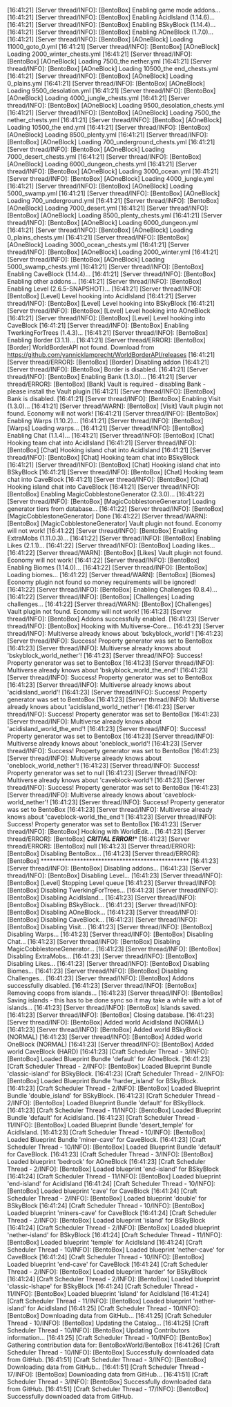 [16:41:21] [Server thread/INFO]: [BentoBox] Enabling game mode addons...
[16:41:21] [Server thread/INFO]: [BentoBox] Enabling AcidIsland (1.14.6)...
[16:41:21] [Server thread/INFO]: [BentoBox] Enabling BSkyBlock (1.14.4)...
[16:41:21] [Server thread/INFO]: [BentoBox] Enabling AOneBlock (1.7.0)...
[16:41:21] [Server thread/INFO]: [BentoBox] [AOneBlock] Loading 11000_goto_0.yml
[16:41:21] [Server thread/INFO]: [BentoBox] [AOneBlock] Loading 2000_winter_chests.yml
[16:41:21] [Server thread/INFO]: [BentoBox] [AOneBlock] Loading 7500_the nether.yml
[16:41:21] [Server thread/INFO]: [BentoBox] [AOneBlock] Loading 10500_the end_chests.yml
[16:41:21] [Server thread/INFO]: [BentoBox] [AOneBlock] Loading 0_plains.yml
[16:41:21] [Server thread/INFO]: [BentoBox] [AOneBlock] Loading 9500_desolation.yml
[16:41:21] [Server thread/INFO]: [BentoBox] [AOneBlock] Loading 4000_jungle_chests.yml
[16:41:21] [Server thread/INFO]: [BentoBox] [AOneBlock] Loading 9500_desolation_chests.yml
[16:41:21] [Server thread/INFO]: [BentoBox] [AOneBlock] Loading 7500_the nether_chests.yml
[16:41:21] [Server thread/INFO]: [BentoBox] [AOneBlock] Loading 10500_the end.yml
[16:41:21] [Server thread/INFO]: [BentoBox] [AOneBlock] Loading 8500_plenty.yml
[16:41:21] [Server thread/INFO]: [BentoBox] [AOneBlock] Loading 700_underground_chests.yml
[16:41:21] [Server thread/INFO]: [BentoBox] [AOneBlock] Loading 7000_desert_chests.yml
[16:41:21] [Server thread/INFO]: [BentoBox] [AOneBlock] Loading 6000_dungeon_chests.yml
[16:41:21] [Server thread/INFO]: [BentoBox] [AOneBlock] Loading 3000_ocean.yml
[16:41:21] [Server thread/INFO]: [BentoBox] [AOneBlock] Loading 4000_jungle.yml
[16:41:21] [Server thread/INFO]: [BentoBox] [AOneBlock] Loading 5000_swamp.yml
[16:41:21] [Server thread/INFO]: [BentoBox] [AOneBlock] Loading 700_underground.yml
[16:41:21] [Server thread/INFO]: [BentoBox] [AOneBlock] Loading 7000_desert.yml
[16:41:21] [Server thread/INFO]: [BentoBox] [AOneBlock] Loading 8500_plenty_chests.yml
[16:41:21] [Server thread/INFO]: [BentoBox] [AOneBlock] Loading 6000_dungeon.yml
[16:41:21] [Server thread/INFO]: [BentoBox] [AOneBlock] Loading 0_plains_chests.yml
[16:41:21] [Server thread/INFO]: [BentoBox] [AOneBlock] Loading 3000_ocean_chests.yml
[16:41:21] [Server thread/INFO]: [BentoBox] [AOneBlock] Loading 2000_winter.yml
[16:41:21] [Server thread/INFO]: [BentoBox] [AOneBlock] Loading 5000_swamp_chests.yml
[16:41:21] [Server thread/INFO]: [BentoBox] Enabling CaveBlock (1.14.4)...
[16:41:21] [Server thread/INFO]: [BentoBox] Enabling other addons...
[16:41:21] [Server thread/INFO]: [BentoBox] Enabling Level (2.6.5-SNAPSHOT)...
[16:41:21] [Server thread/INFO]: [BentoBox] [Level] Level hooking into AcidIsland
[16:41:21] [Server thread/INFO]: [BentoBox] [Level] Level hooking into BSkyBlock
[16:41:21] [Server thread/INFO]: [BentoBox] [Level] Level hooking into AOneBlock
[16:41:21] [Server thread/INFO]: [BentoBox] [Level] Level hooking into CaveBlock
[16:41:21] [Server thread/INFO]: [BentoBox] Enabling TwerkingForTrees (1.4.3)...
[16:41:21] [Server thread/INFO]: [BentoBox] Enabling Border (3.1.1)...
[16:41:21] [Server thread/ERROR]: [BentoBox] [Border] WorldBorderAPI not found. Download from https://github.com/yannicklamprecht/WorldBorderAPI/releases
[16:41:21] [Server thread/ERROR]: [BentoBox] [Border] Disabling addon
[16:41:21] [Server thread/INFO]: [BentoBox] Border is disabled.
[16:41:21] [Server thread/INFO]: [BentoBox] Enabling Bank (1.3.0)...
[16:41:21] [Server thread/ERROR]: [BentoBox] [Bank] Vault is required - disabling Bank - please install the Vault plugin
[16:41:21] [Server thread/INFO]: [BentoBox] Bank is disabled.
[16:41:21] [Server thread/INFO]: [BentoBox] Enabling Visit (1.3.0)...
[16:41:21] [Server thread/WARN]: [BentoBox] [Visit] Vault plugin not found. Economy will not work!
[16:41:21] [Server thread/INFO]: [BentoBox] Enabling Warps (1.10.2)...
[16:41:21] [Server thread/INFO]: [BentoBox] [Warps] Loading warps...
[16:41:21] [Server thread/INFO]: [BentoBox] Enabling Chat (1.1.4)...
[16:41:21] [Server thread/INFO]: [BentoBox] [Chat] Hooking team chat into AcidIsland
[16:41:21] [Server thread/INFO]: [BentoBox] [Chat] Hooking island chat into AcidIsland
[16:41:21] [Server thread/INFO]: [BentoBox] [Chat] Hooking team chat into BSkyBlock
[16:41:21] [Server thread/INFO]: [BentoBox] [Chat] Hooking island chat into BSkyBlock
[16:41:21] [Server thread/INFO]: [BentoBox] [Chat] Hooking team chat into CaveBlock
[16:41:21] [Server thread/INFO]: [BentoBox] [Chat] Hooking island chat into CaveBlock
[16:41:21] [Server thread/INFO]: [BentoBox] Enabling MagicCobblestoneGenerator (2.3.0)...
[16:41:22] [Server thread/INFO]: [BentoBox] [MagicCobblestoneGenerator] Loading generator tiers from database...
[16:41:22] [Server thread/INFO]: [BentoBox] [MagicCobblestoneGenerator] Done
[16:41:22] [Server thread/WARN]: [BentoBox] [MagicCobblestoneGenerator] Vault plugin not found. Economy will not work!
[16:41:22] [Server thread/INFO]: [BentoBox] Enabling ExtraMobs (1.11.0.3)...
[16:41:22] [Server thread/INFO]: [BentoBox] Enabling Likes (2.1.1)...
[16:41:22] [Server thread/INFO]: [BentoBox] Loading likes...
[16:41:22] [Server thread/WARN]: [BentoBox] [Likes] Vault plugin not found. Economy will not work!
[16:41:22] [Server thread/INFO]: [BentoBox] Enabling Biomes (1.14.0)...
[16:41:22] [Server thread/INFO]: [BentoBox] Loading biomes...
[16:41:22] [Server thread/WARN]: [BentoBox] [Biomes] Economy plugin not found so money requirements will be ignored!
[16:41:22] [Server thread/INFO]: [BentoBox] Enabling Challenges (0.8.4)...
[16:41:22] [Server thread/INFO]: [BentoBox] [Challenges] Loading challenges...
[16:41:22] [Server thread/WARN]: [BentoBox] [Challenges] Vault plugin not found. Economy will not work!
[16:41:23] [Server thread/INFO]: [BentoBox] Addons successfully enabled.
[16:41:23] [Server thread/INFO]: [BentoBox] Hooking with Multiverse-Core...
[16:41:23] [Server thread/INFO]: Multiverse already knows about 'bskyblock_world'!
[16:41:23] [Server thread/INFO]: Success! Property generator was set to BentoBox
[16:41:23] [Server thread/INFO]: Multiverse already knows about 'bskyblock_world_nether'!
[16:41:23] [Server thread/INFO]: Success! Property generator was set to BentoBox
[16:41:23] [Server thread/INFO]: Multiverse already knows about 'bskyblock_world_the_end'!
[16:41:23] [Server thread/INFO]: Success! Property generator was set to BentoBox
[16:41:23] [Server thread/INFO]: Multiverse already knows about 'acidisland_world'!
[16:41:23] [Server thread/INFO]: Success! Property generator was set to BentoBox
[16:41:23] [Server thread/INFO]: Multiverse already knows about 'acidisland_world_nether'!
[16:41:23] [Server thread/INFO]: Success! Property generator was set to BentoBox
[16:41:23] [Server thread/INFO]: Multiverse already knows about 'acidisland_world_the_end'!
[16:41:23] [Server thread/INFO]: Success! Property generator was set to BentoBox
[16:41:23] [Server thread/INFO]: Multiverse already knows about 'oneblock_world'!
[16:41:23] [Server thread/INFO]: Success! Property generator was set to BentoBox
[16:41:23] [Server thread/INFO]: Multiverse already knows about 'oneblock_world_nether'!
[16:41:23] [Server thread/INFO]: Success! Property generator was set to null
[16:41:23] [Server thread/INFO]: Multiverse already knows about 'caveblock-world'!
[16:41:23] [Server thread/INFO]: Success! Property generator was set to BentoBox
[16:41:23] [Server thread/INFO]: Multiverse already knows about 'caveblock-world_nether'!
[16:41:23] [Server thread/INFO]: Success! Property generator was set to BentoBox
[16:41:23] [Server thread/INFO]: Multiverse already knows about 'caveblock-world_the_end'!
[16:41:23] [Server thread/INFO]: Success! Property generator was set to BentoBox
[16:41:23] [Server thread/INFO]: [BentoBox] Hooking with WorldEdit...
[16:41:23] [Server thread/ERROR]: [BentoBox] *****************CRITIAL ERROR!******************
[16:41:23] [Server thread/ERROR]: [BentoBox] null
[16:41:23] [Server thread/ERROR]: [BentoBox]  Disabling BentoBox...
[16:41:23] [Server thread/ERROR]: [BentoBox] *************************************************
[16:41:23] [Server thread/INFO]: [BentoBox] Disabling addons...
[16:41:23] [Server thread/INFO]: [BentoBox] Disabling Level...
[16:41:23] [Server thread/INFO]: [BentoBox] [Level] Stopping Level queue
[16:41:23] [Server thread/INFO]: [BentoBox] Disabling TwerkingForTrees...
[16:41:23] [Server thread/INFO]: [BentoBox] Disabling AcidIsland...
[16:41:23] [Server thread/INFO]: [BentoBox] Disabling BSkyBlock...
[16:41:23] [Server thread/INFO]: [BentoBox] Disabling AOneBlock...
[16:41:23] [Server thread/INFO]: [BentoBox] Disabling CaveBlock...
[16:41:23] [Server thread/INFO]: [BentoBox] Disabling Visit...
[16:41:23] [Server thread/INFO]: [BentoBox] Disabling Warps...
[16:41:23] [Server thread/INFO]: [BentoBox] Disabling Chat...
[16:41:23] [Server thread/INFO]: [BentoBox] Disabling MagicCobblestoneGenerator...
[16:41:23] [Server thread/INFO]: [BentoBox] Disabling ExtraMobs...
[16:41:23] [Server thread/INFO]: [BentoBox] Disabling Likes...
[16:41:23] [Server thread/INFO]: [BentoBox] Disabling Biomes...
[16:41:23] [Server thread/INFO]: [BentoBox] Disabling Challenges...
[16:41:23] [Server thread/INFO]: [BentoBox] Addons successfully disabled.
[16:41:23] [Server thread/INFO]: [BentoBox] Removing coops from islands...
[16:41:23] [Server thread/INFO]: [BentoBox] Saving islands - this has to be done sync so it may take a while with a lot of islands...
[16:41:23] [Server thread/INFO]: [BentoBox] Islands saved.
[16:41:23] [Server thread/INFO]: [BentoBox] Closing database.
[16:41:23] [Server thread/INFO]: [BentoBox] Added world AcidIsland (NORMAL)
[16:41:23] [Server thread/INFO]: [BentoBox] Added world BSkyBlock (NORMAL)
[16:41:23] [Server thread/INFO]: [BentoBox] Added world OneBlock (NORMAL)
[16:41:23] [Server thread/INFO]: [BentoBox] Added world CaveBlock (HARD)
[16:41:23] [Craft Scheduler Thread - 3/INFO]: [BentoBox] Loaded Blueprint Bundle 'default' for AOneBlock.
[16:41:23] [Craft Scheduler Thread - 2/INFO]: [BentoBox] Loaded Blueprint Bundle 'classic-island' for BSkyBlock.
[16:41:23] [Craft Scheduler Thread - 2/INFO]: [BentoBox] Loaded Blueprint Bundle 'harder_island' for BSkyBlock.
[16:41:23] [Craft Scheduler Thread - 2/INFO]: [BentoBox] Loaded Blueprint Bundle 'double_island' for BSkyBlock.
[16:41:23] [Craft Scheduler Thread - 2/INFO]: [BentoBox] Loaded Blueprint Bundle 'default' for BSkyBlock.
[16:41:23] [Craft Scheduler Thread - 11/INFO]: [BentoBox] Loaded Blueprint Bundle 'default' for AcidIsland.
[16:41:23] [Craft Scheduler Thread - 11/INFO]: [BentoBox] Loaded Blueprint Bundle 'desert_temple' for AcidIsland.
[16:41:23] [Craft Scheduler Thread - 10/INFO]: [BentoBox] Loaded Blueprint Bundle 'miner-cave' for CaveBlock.
[16:41:23] [Craft Scheduler Thread - 10/INFO]: [BentoBox] Loaded Blueprint Bundle 'default' for CaveBlock.
[16:41:23] [Craft Scheduler Thread - 3/INFO]: [BentoBox] Loaded blueprint 'bedrock' for AOneBlock
[16:41:23] [Craft Scheduler Thread - 2/INFO]: [BentoBox] Loaded blueprint 'end-island' for BSkyBlock
[16:41:24] [Craft Scheduler Thread - 11/INFO]: [BentoBox] Loaded blueprint 'end-island' for AcidIsland
[16:41:24] [Craft Scheduler Thread - 10/INFO]: [BentoBox] Loaded blueprint 'cave' for CaveBlock
[16:41:24] [Craft Scheduler Thread - 2/INFO]: [BentoBox] Loaded blueprint 'double' for BSkyBlock
[16:41:24] [Craft Scheduler Thread - 10/INFO]: [BentoBox] Loaded blueprint 'miners-cave' for CaveBlock
[16:41:24] [Craft Scheduler Thread - 2/INFO]: [BentoBox] Loaded blueprint 'island' for BSkyBlock
[16:41:24] [Craft Scheduler Thread - 2/INFO]: [BentoBox] Loaded blueprint 'nether-island' for BSkyBlock
[16:41:24] [Craft Scheduler Thread - 11/INFO]: [BentoBox] Loaded blueprint 'temple' for AcidIsland
[16:41:24] [Craft Scheduler Thread - 10/INFO]: [BentoBox] Loaded blueprint 'nether-cave' for CaveBlock
[16:41:24] [Craft Scheduler Thread - 10/INFO]: [BentoBox] Loaded blueprint 'end-cave' for CaveBlock
[16:41:24] [Craft Scheduler Thread - 2/INFO]: [BentoBox] Loaded blueprint 'harder' for BSkyBlock
[16:41:24] [Craft Scheduler Thread - 2/INFO]: [BentoBox] Loaded blueprint 'classic-lshape' for BSkyBlock
[16:41:24] [Craft Scheduler Thread - 11/INFO]: [BentoBox] Loaded blueprint 'island' for AcidIsland
[16:41:24] [Craft Scheduler Thread - 11/INFO]: [BentoBox] Loaded blueprint 'nether-island' for AcidIsland
[16:41:25] [Craft Scheduler Thread - 10/INFO]: [BentoBox] Downloading data from GitHub...
[16:41:25] [Craft Scheduler Thread - 10/INFO]: [BentoBox] Updating the Catalog...
[16:41:25] [Craft Scheduler Thread - 10/INFO]: [BentoBox] Updating Contributors information...
[16:41:25] [Craft Scheduler Thread - 10/INFO]: [BentoBox] Gathering contribution data for: BentoBoxWorld/BentoBox
[16:41:26] [Craft Scheduler Thread - 10/INFO]: [BentoBox] Successfully downloaded data from GitHub.
[16:41:51] [Craft Scheduler Thread - 3/INFO]: [BentoBox] Downloading data from GitHub...
[16:41:51] [Craft Scheduler Thread - 17/INFO]: [BentoBox] Downloading data from GitHub...
[16:41:51] [Craft Scheduler Thread - 3/INFO]: [BentoBox] Successfully downloaded data from GitHub.
[16:41:51] [Craft Scheduler Thread - 17/INFO]: [BentoBox] Successfully downloaded data from GitHub.
